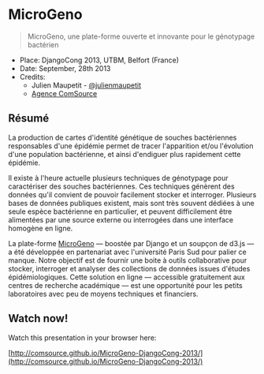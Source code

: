 # MicroGeno

> MicroGeno, une plate-forme ouverte et innovante pour le génotypage bactérien

* Place: DjangoCong 2013, UTBM, Belfort (France)
* Date: September, 28th 2013
* Credits: 
	* Julien Maupetit - [@julienmaupetit](https://twitter.com/julienmaupetit)
	* [Agence ComSource](http://comsource.fr)

## Résumé

La production de cartes d'identité génétique de souches bactériennes responsables d'une épidémie permet de tracer l'apparition et/ou l'évolution d'une population bactérienne, et ainsi d'endiguer plus rapidement cette épidémie. 

Il existe à l'heure actuelle plusieurs techniques de génotypage pour caractériser des souches bactériennes. Ces techniques génèrent des données qu'il convient de pouvoir facilement stocker et interroger. Plusieurs bases de données publiques existent, mais sont très souvent dédiées à une seule espèce bactérienne en particulier, et peuvent difficilement être alimentées par une source externe ou interrogées dans une interface homogène en ligne.

La plate-forme [MicroGeno](http://microgeno.org) — boostée par Django et un soupçon de d3.js — a été développée en partenariat avec l'université Paris Sud pour palier ce manque. Notre objectif est de fournir une boite à outils collaborative pour stocker, interroger et analyser des collections de données issues d'études épidémiologiques. Cette solution en ligne — accessible gratuitement aux centres de recherche académique — est une opportunité pour les petits laboratoires avec peu de moyens techniques et financiers.

## Watch now!

Watch this presentation in your browser here:

[http://comsource.github.io/MicroGeno-DjangoCong-2013/](http://comsource.github.io/MicroGeno-DjangoCong-2013/)
